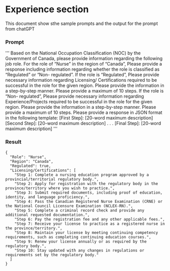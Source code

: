 # Experience section
This document show sthe sample prompts and the output for the prompt from chatGPT

### Prompt

'''
Based on the National Occupation Classification (NOC) by the Government of Canada, please provide information regarding the following job role.
For the role of “Nurse” in the region of “Canada”, Please provide a response including information regarding whether the role is classified as “Regulated” or “Non- regulated”. 
If the role is “Regulated”, Please provide necessary information regarding Licensing/ Certifications required to be successful in the role for the given region. Please provide the information in a step-by-step manner. Please provide a maximum of 10 steps.
If the role is “Non- regulated”, Please provide necessary information regarding Experience/Projects required to be successful in the role for the given region. Please provide the information in a step-by-step manner. Please provide a maximum of 10 steps.
Please provide a response in JSON format in the following template:
[First Step]: [20-word maximum description]
[Second Step]: [20-word maximum description]
.
.
.
[Final Step]: [20-word maximum description]
'''


### Result
``` jsonc
{
  "Role": "Nurse",
  "Region": "Canada",
  "Regulated": true,
  "Licensing/Certifications": [
    "Step 1: Complete a nursing education program approved by a provincial/territorial regulatory body.",
    "Step 2: Apply for registration with the regulatory body in the province/territory where you wish to practice.",
    "Step 3: Submit required documents, including proof of education, identity, and language proficiency.",
    "Step 4: Pass the Canadian Registered Nurse Examination (CRNE) or the National Council Licensure Examination (NCLEX-RN).",
    "Step 5: Complete a criminal record check and provide any additional requested documentation.",
    "Step 6: Pay the registration fee and any other applicable fees.",
    "Step 7: Receive your license to practice as a registered nurse in the province/territory.",
    "Step 8: Maintain your license by meeting continuing competency requirements, such as completing continuing education courses.",
    "Step 9: Renew your license annually or as required by the regulatory body.",
    "Step 10: Stay updated with any changes in regulations or requirements set by the regulatory body."
  ]
}

```
